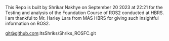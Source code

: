 This Repo is built by Shrikar Nakhye on September 20 2023 at 22:21 for the Testing and analysis of the Foundation Course of ROS2 conducted at HBRS.
I am thankful to Mr. Harley Lara from MAS HBRS for giving such insightful information on ROS2.

git@github.com:ItsShriks/Shriks_ROSFC.git
